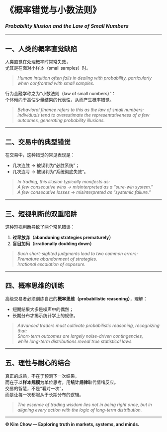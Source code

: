 # 《概率错觉与小数法则》  
### *Probability Illusion and the Law of Small Numbers*

---

## 一、人类的概率直觉缺陷  
人类直觉在处理概率时常常失效，  
尤其是在面对小样本（small samples）时。  

> *Human intuition often fails in dealing with probability, particularly when confronted with small samples.*

行为金融学称之为“小数法则（law of small numbers）”：  
个体倾向于高估少量结果的代表性，从而产生概率错觉。  

> *Behavioral finance refers to this as the law of small numbers: individuals tend to overestimate the representativeness of a few outcomes, generating probability illusions.*

---

## 二、交易中的典型错觉  
在交易中，这种错觉的常见表现是：

- 几次连胜 → 被误判为“必胜系统”；  
- 几次连亏 → 被误判为“系统彻底失效”。  

> *In trading, this illusion typically manifests as:*  
> *A few consecutive wins → misinterpreted as a “sure-win system.”*  
> *A few consecutive losses → misinterpreted as “systemic failure.”*

---

## 三、短视判断的双重陷阱  
这种短视判断导致了两个常见错误：

1. **过早放弃（abandoning strategies prematurely）**  
2. **盲目加码（irrationally doubling down）**  

> *Such short-sighted judgments lead to two common errors:*  
> *Premature abandonment of strategies.*  
> *Irrational escalation of exposure.*

---

## 四、概率思维的训练  
高级交易者必须训练自己的**概率思维（probabilistic reasoning）**，理解：

- 短期结果大多是噪声中的偶然；  
- 长期分布才揭示统计学上的规律。  

> *Advanced traders must cultivate probabilistic reasoning, recognizing that:*  
> *Short-term outcomes are largely noise-driven contingencies,*  
> *while long-term distributions reveal true statistical laws.*

---

## 五、理性与耐心的结合  
真正的成熟，不在于预测下一次结果，  
而在于以**样本规模**为单位思考，用**统计规律**取代情绪反应。  
交易的智慧，不是“看对一次”，  
而是让每一次都服从于长期分布的逻辑。

> *The essence of trading wisdom lies not in being right once, but in aligning every action with the logic of long-term distribution.*

---

**© Kim Chow — Exploring truth in markets, systems, and minds.**
